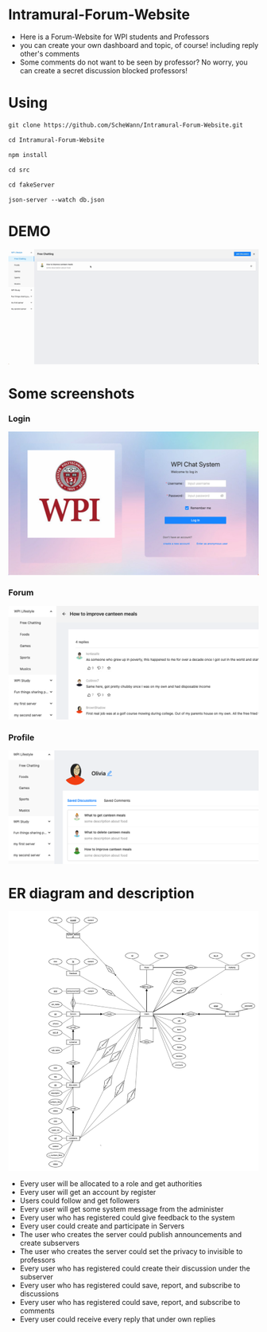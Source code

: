 # Intramural-Forum-Website

- Here is a Forum-Website for WPI students and Professors
- you can create your own dashboard and topic, of course! including reply other's comments
- Some comments do not want to be seen by professor? No worry, you can create a secret discussion blocked professors!

# Using
```
git clone https://github.com/ScheWann/Intramural-Forum-Website.git
```
```
cd Intramural-Forum-Website
```
```
npm install
```
```
cd src
```
```
cd fakeServer
```
```
json-server --watch db.json
```

# DEMO
<img alt="Demo" src="./src/images/replyDemo.gif" />

# Some screenshots
<h3>Login</h3>
<img alt="Demo" src="./src/images/wpi.png" />
<h3>Forum</h3>
<img alt="Demo" src="./src/images/Forum.png" />
<h3>Profile</h3>
<img alt="Demo" src="./src/images/profile.png" />

# ER diagram and description
<img alt="Demo" src="./src/images/ERD.png" />

- Every user will be allocated to a role and get authorities
- Every user will get an account by register
- Users could follow and get followers
- Every user will get some system message from the administer
- Every user who has registered could give feedback to the system
- Every user could create and participate in Servers
- The user who creates the server could publish announcements and create subservers
- The user who creates the server could set the privacy to invisible to professors
- Every user who has registered could create their discussion under the subserver
- Every user who has registered could save, report, and subscribe to discussions
- Every user who has registered could save, report, and subscribe to comments
- Every user could receive every reply that under own replies

